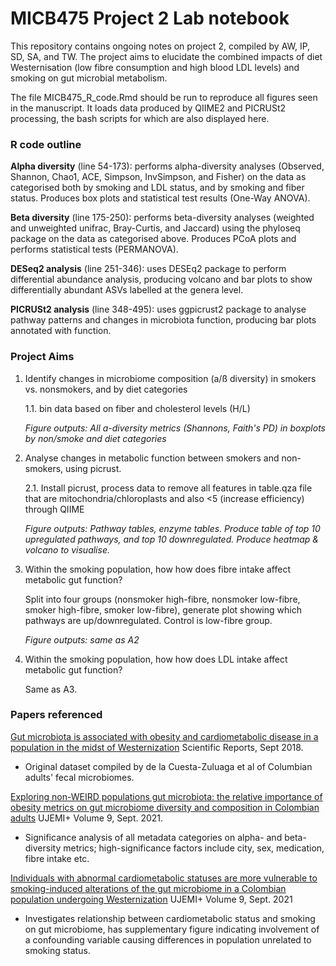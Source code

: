 # MICB475 Project 2 Lab notebook
This repository contains ongoing notes on project 2, compiled by AW, IP, SD, SA, and TW. The project aims to elucidate the combined impacts of diet Westernisation (low fibre consumption and high blood LDL levels) and smoking on gut microbial metabolism.

The file MICB475_R_code.Rmd should be run to reproduce all figures seen in the manuscript. It loads data produced by QIIME2 and PICRUSt2 processing, the bash scripts for which are also displayed here.

### R code outline

**Alpha diversity** (line 54-173): performs alpha-diversity analyses (Observed, Shannon, Chao1, ACE, Simpson, InvSimpson, and Fisher) on the data as categorised both by smoking and LDL status, and by smoking and fiber status. Produces box plots and statistical test results (One-Way ANOVA).

**Beta diversity** (line 175-250): performs beta-diversity analyses (weighted and unweighted unifrac, Bray-Curtis, and Jaccard) using the phyloseq package on the data as categorised above. Produces PCoA plots and performs statistical tests (PERMANOVA).

**DESeq2 analysis** (line 251-346): uses DESEq2 package to perform differential abundance analysis, producing volcano and bar plots to show differentially abundant ASVs labelled at the genera level.

**PICRUSt2 analysis** (line 348-495): uses ggpicrust2 package to analyse pathway patterns and changes in microbiota function, producing bar plots annotated with function.

### Project Aims

1. Identify changes in microbiome composition (a/ß diversity) in smokers vs. nonsmokers, and by diet categories

   1.1. bin data based on fiber and cholesterol levels (H/L)

   *Figure outputs: All a-diversity metrics (Shannons, Faith's PD) in boxplots by non/smoke and diet categories*
   
2. Analyse changes in metabolic function between smokers and non-smokers, using picrust.

   2.1. Install picrust, process data to remove all features in table.qza file that are mitochondria/chloroplasts and also <5 (increase efficiency) through QIIME

   *Figure outputs: Pathway tables, enzyme tables. Produce table of top 10 upregulated pathways, and top 10 downregulated. Produce heatmap & volcano  to visualise.*

3. Within the smoking population, how how does fibre intake affect metabolic gut function?

   Split into four groups (nonsmoker high-fibre, nonsmoker low-fibre, smoker high-fibre, smoker low-fibre), generate plot showing which pathways are up/downregulated. Control is low-fibre group.

   *Figure outputs: same as A2*

4. Within the smoking population, how how does LDL intake affect metabolic gut function?

   Same as A3.


### Papers referenced

[Gut microbiota is associated with obesity and cardiometabolic disease in a population in the midst of Westernization](https://www.nature.com/articles/s41598-018-29687-x) Scientific Reports, Sept 2018.

* Original dataset compiled by de la Cuesta-Zuluaga et al of Columbian adults' fecal microbiomes.

[Exploring  non-WEIRD  populations  gut  microbiota:  the relative  importance  of  obesity  metrics  on  gut  microbiome diversity and composition in Colombian adults](https://ojs.library.ubc.ca/index.php/UJEMI/article/view/198186/192791?fbclid=IwAR0iTZopMvDnj4u4ff_Y713ByjeSGnvi86pGAkuLxliEXvQDzXDXm4_k-OA) UJEMI+ Volume 9, Sept. 2021. 

* Significance analysis of all metadata categories on alpha- and beta-diversity metrics; high-significance factors include city, sex, medication, fibre intake etc.

[Individuals with abnormal cardiometabolic statuses are more vulnerable  to  smoking-induced  alterations  of  the  gut microbiome  in  a Colombian  population  undergoing Westernization](https://ojs.library.ubc.ca/index.php/UJEMI/article/view/198169/192803) UJEMI+ Volume 9, Sept. 2021

* Investigates relationship between cardiometabolic status and smoking on gut microbiome, has supplementary figure indicating involvement of a confounding variable causing differences in population unrelated to smoking status.

